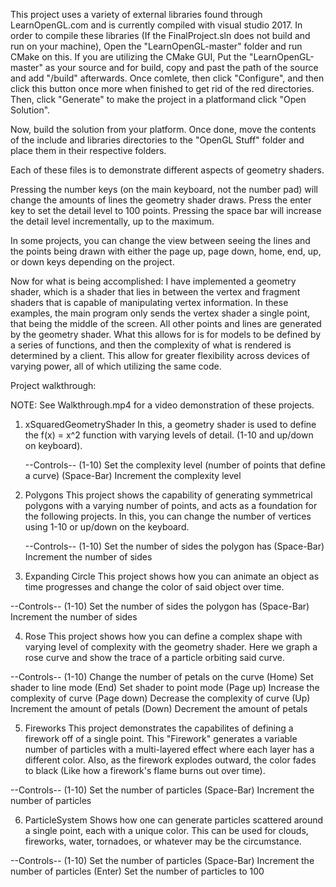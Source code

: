 This project uses a variety of external libraries found through LearnOpenGL.com and is currently compiled with visual studio 2017.
In order to compile these libraries (If the FinalProject.sln does not build and run on your machine),
Open the "LearnOpenGL-master" folder and run CMake on this.
If you are utilizing the CMake GUI, Put the "LearnOpenGL-master" as your source and
for build, copy and past the path of the source and add "/build" afterwards.
Once comlete, then click "Configure", and then click this button once more when finished to 
get rid of the red directories. 
Then, click "Generate" to make the project in a platformand click "Open Solution".

Now, build the solution from your platform. Once done, move the contents of the include and libraries directories to 
the "OpenGL Stuff" folder and place them in their respective folders.

Each of these files is to demonstrate different aspects of geometry shaders.

Pressing the number keys (on the main keyboard, not the number pad) will change the amounts of lines 
the geometry shader draws. Press the enter key to set the detail level to 100 points.
Pressing the space bar will increase the detail level incrementally, up to the maximum.

In some projects, you can change the view between seeing the lines and the points being drawn with either the
page up, page down, home, end, up, or down keys depending on the project.

Now for what is being accomplished:
I have implemented a geometry shader, which is a shader that lies in between the vertex and fragment shaders
that is capable of manipulating vertex information. In these examples, the main program
only sends the vertex shader a single point, that being the middle of the screen. All other points and lines
are generated by the geometry shader. What this allows for is for models to be defined by a series of functions, and then the
complexity of what is rendered is determined by a client. This allow for greater flexibility across devices of varying power, 
all of which utilizing the same code.

Project walkthrough:

NOTE: See Walkthrough.mp4 for a video demonstration of these projects.

1) xSquaredGeometryShader
  In this, a geometry shader is used to define the f(x) = x^2 function with 
  varying levels of detail. (1-10 and up/down on keyboard).

    --Controls--
  (1-10) Set the complexity level (number of points that define a curve)
  (Space-Bar) Increment the complexity level

2) Polygons
  This project shows the capability of generating symmetrical polygons with a varying
  number of points, and acts as a foundation for the following projects.
  In this, you can change the number of vertices using 1-10 or up/down on the keyboard.

    --Controls--
  (1-10) Set the number of sides the polygon has
  (Space-Bar) Increment the number of sides

3) Expanding Circle
  This project shows how you can animate an object as time progresses and change the color of
  said object over time.

  --Controls--
  (1-10) Set the number of sides the polygon has
  (Space-Bar) Increment the number of sides

4) Rose
  This project shows how you can define a complex shape with varying level of complexity
  with the geometry shader. Here we graph a rose curve and show the trace of a particle orbiting said curve.
  
  --Controls--
  (1-10) Change the number of petals on the curve
  (Home) Set shader to line mode
  (End)  Set shader to point mode
  (Page up) Increase the complexity of curve
  (Page down) Decrease the complexity of curve
  (Up) Increment the amount of petals
  (Down) Decrement the amount of petals

5) Fireworks 
  This project demonstrates the capabilites of defining a firework off of a single point.
  This "Firework" generates a variable number of particles with a multi-layered effect
  where each layer has a different color. Also, as the firework explodes outward, the 
  color fades to black (Like how a firework's flame burns out over time).

  --Controls--
  (1-10) Set the number of particles
  (Space-Bar) Increment the number of particles

6) ParticleSystem
  Shows how one can generate particles scattered around a single point, each with a unique color.
  This can be used for clouds, fireworks, water, tornadoes, or whatever may be the circumstance.

  --Controls--
  (1-10) Set the number of particles
  (Space-Bar) Increment the number of particles
  (Enter) Set the number of particles to 100
